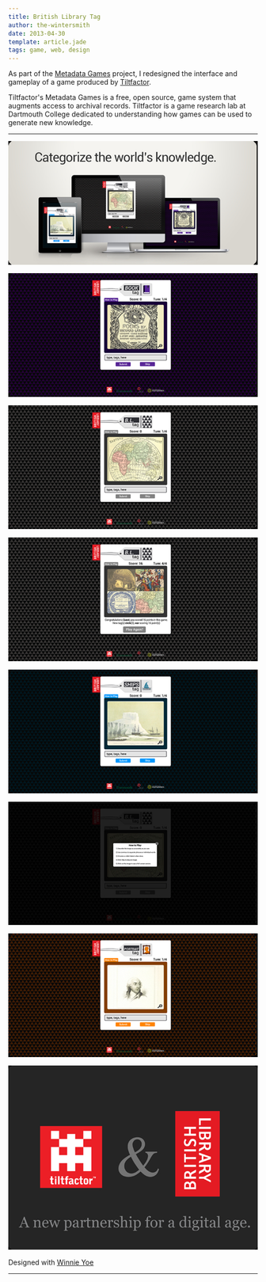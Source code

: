 ```yaml
---
title: British Library Tag
author: the-wintersmith
date: 2013-04-30
template: article.jade
tags: game, web, design
---
```


As part of the [Metadata Games](http://www.tiltfactor.org/metadata-games-tag-event-may-day-may-day/) project, I redesigned the interface and gameplay of a game produced by [Tiltfactor](http://tiltfactor.org).

Tiltfactor's Metadata Games is a free, open source, game system that augments access to archival records.  Tiltfactor is a game research lab at Dartmouth College dedicated to understanding how games can be used to generate new knowledge.

---

![Project for Tiltfactor](tilt02.medium.jpg)

![Project for Tiltfactor](tilt03.medium.jpg)

![Project for Tiltfactor](tilt05.medium.jpg)

![Project for Tiltfactor](tilt06.medium.jpg)

![Project for Tiltfactor](tilt07.medium.jpg)

![Project for Tiltfactor](tilt04.medium.jpg)

![Project for Tiltfactor](tilt08.medium.jpg)

![Project for Tiltfactor](tilt01.medium.jpg)

Designed with [Winnie Yoe](http://winnieyoe.com/)

---